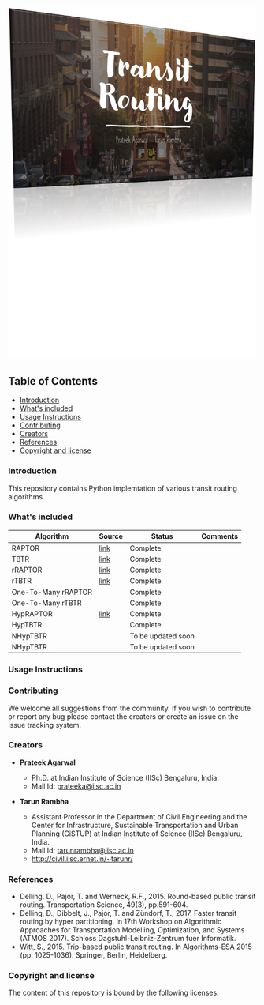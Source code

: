 ![TB1](logo1.png)


## Table of Contents

- [Introduction](#intro)
- [What's included](#LOA)
- [Usage Instructions](#UsageInstructions)
- [Contributing](#contributing)
- [Creators](#Creators)
- [References](#References)
- [Copyright and license](#license)

### Introduction
This repository contains Python implemtation of various transit routing algorithms.

### What's included
Algorithm | Source |  Status | Comments |
|---|---|---|---|
| RAPTOR | [link](https://pubsonline.informs.org/doi/abs/10.1287/trsc.2014.0534) | Complete|
| TBTR | [link](https://link.springer.com/chapter/10.1007/978-3-662-48350-3_85) |Complete|
| rRAPTOR | [link](https://pubsonline.informs.org/doi/abs/10.1287/trsc.2014.0534) |Complete|
| rTBTR| [link](https://link.springer.com/chapter/10.1007/978-3-662-48350-3_85) |Complete|
| One-To-Many rRAPTOR |  |Complete|
| One-To-Many rTBTR |  |Complete|
| HypRAPTOR | [link](https://drops.dagstuhl.de/opus/volltexte/2017/7896/) |Complete|
| HypTBTR |  |Complete|
| NHypTBTR |  |To be updated soon|
| NHypTBTR |  |To be updated soon|

### Usage Instructions
### Contributing
We welcome all suggestions from the community. If you wish to contribute or report any bug please contact the creaters or create an issue on the issue tracking system.
### Creators
- **Prateek Agarwal**
    - Ph.D. at Indian Institute of Science (IISc) Bengaluru, India.
    - Mail Id: prateeka@iisc.ac.in

- **Tarun Rambha**
    - Assistant Professor in the Department of Civil Engineering and the Center for Infrastructure, Sustainable Transportation and Urban Planning (CiSTUP) at Indian Institute of Science (IISc) Bengaluru, India.
    - Mail Id: tarunrambha@iisc.ac.in
    - <http://civil.iisc.ernet.in/~tarunr/>

### References
- Delling, D., Pajor, T. and Werneck, R.F., 2015. Round-based public transit routing. Transportation Science, 49(3), pp.591-604.
- Delling, D., Dibbelt, J., Pajor, T. and Zündorf, T., 2017. Faster transit routing by hyper partitioning. In 17th Workshop on Algorithmic Approaches for Transportation Modelling, Optimization, and Systems (ATMOS 2017). Schloss Dagstuhl-Leibniz-Zentrum fuer Informatik.
- Witt, S., 2015. Trip-based public transit routing. In Algorithms-ESA 2015 (pp. 1025-1036). Springer, Berlin, Heidelberg.

### Copyright and license
The content of this repository is bound by the following licenses:


